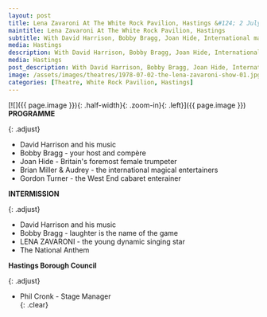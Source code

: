 ```yaml
---
layout: post
title: Lena Zavaroni At The White Rock Pavilion, Hastings &#124; 2 July 1978
maintitle: Lena Zavaroni At The White Rock Pavilion, Hastings
subtitle: With David Harrison, Bobby Bragg, Joan Hide, International magical entertainers Brian Miller & Audrey, Gordon Turner.
media: Hastings
description: With David Harrison, Bobby Bragg, Joan Hide, International magical entertainers Brian Miller & Audrey, Gordon Turner.
media: Hastings
post_description: With David Harrison, Bobby Bragg, Joan Hide, International magical entertainers Brian Miller & Audrey, Gordon Turner.
image: /assets/images/theatres/1978-07-02-the-lena-zavaroni-show-01.jpg
categories: [Theatre, White Rock Pavilion, Hastings]
---
```


[![]({{ page.image }}){: .half-width}{: .zoom-in}{: .left}]({{ page.image }})
**PROGRAMME**

{: .adjust}
* David Harrison and his music
* Bobby Bragg - your host and compère
* Joan Hide - Britain's foremost female trumpeter
* Brian Miller & Audrey - the international magical entertainers
* Gordon Turner - the West End cabaret enterainer

**INTERMISSION**

{: .adjust}
* David Harrison and his music
* Bobby Bragg - laughter is the name of the game
* LENA ZAVARONI - the young dynamic singing star
* The National Anthem

**Hastings Borough Council**

{: .adjust}
* Phil Cronk - Stage Manager
<br />{: .clear}

<style>
.adjust {margin-left:402px;}
</style>

